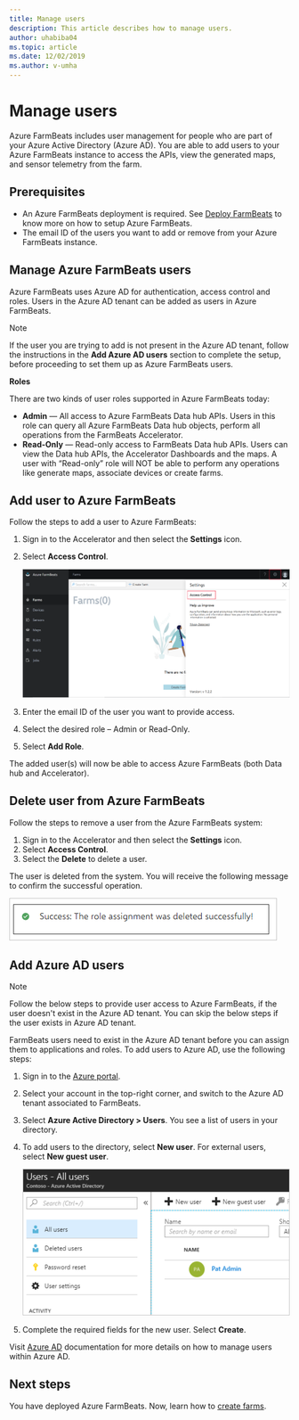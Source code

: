 ```yaml
---
title: Manage users
description: This article describes how to manage users.
author: uhabiba04
ms.topic: article
ms.date: 12/02/2019
ms.author: v-umha
---
```



# Manage users

Azure FarmBeats includes user management for people who are part of your Azure Active Directory (Azure AD). You are able to add users to your Azure FarmBeats instance to access the APIs, view the generated maps, and sensor telemetry from the farm.

## Prerequisites

- An Azure FarmBeats deployment is required. See [Deploy FarmBeats](prepare-for-deployment.md) to know more on how to setup Azure FarmBeats.
- The email ID of the users you want to add or remove from your Azure FarmBeats instance.

## Manage Azure FarmBeats users

Azure FarmBeats uses Azure AD for authentication, access control and roles. Users in the Azure AD tenant can be added as users in Azure FarmBeats.

> [!NOTE]
> If the user you are trying to add is not present in the Azure AD tenant, follow the instructions in the **Add Azure AD users** section to complete the setup, before proceeding to set them up as Azure FarmBeats users.

**Roles**

There are two kinds of user roles supported in Azure FarmBeats today:

 - **Admin** — All access to Azure FarmBeats Data hub APIs. Users in this role can query all  Azure FarmBeats Data hub objects, perform all operations from the FarmBeats Accelerator.
 - **Read-Only** — Read-only access to FarmBeats Data hub APIs. Users can view the Data hub APIs, the Accelerator Dashboards and the maps. A user with “Read-only” role will NOT be able to perform any operations like generate maps, associate devices or create farms.


## Add user to Azure FarmBeats

Follow the steps to add a user to Azure FarmBeats:

1.	Sign in to the Accelerator and then select the **Settings** icon.
2.	Select **Access Control**.

    ![Project Farm Beats](./media/create-farms/settings-users-1.png)

3.	Enter the email ID of the user you want to provide access.
4.	Select the desired role – Admin or Read-Only.
5.	Select **Add Role**.

The added user(s) will now be able to access Azure FarmBeats (both Data hub and Accelerator).

## Delete user from Azure FarmBeats

Follow the steps to remove a user from the Azure FarmBeats system:

1.	Sign in to the Accelerator and then select the **Settings** icon.
2.	Select **Access Control**.
3.	Select the **Delete** to delete a user.

The user is deleted from the system. You will receive the following message to confirm the successful operation.

![Project Farm Beats](./media/create-farms/manage-users-2.png)

## Add Azure AD users

> [!NOTE]
> Follow the below steps to provide user access to Azure FarmBeats, if the user doesn't exist in the Azure AD tenant. You can skip the below steps if the user exists in Azure AD tenant.
>

FarmBeats users need to exist in the Azure AD tenant before you can assign them to applications and roles. To add users to Azure AD, use the following steps:

1.	Sign in to the [Azure portal](https://portal.azure.com/).
2.	Select your account in the top-right corner, and switch to the Azure AD tenant associated to FarmBeats.
3.	Select **Azure Active Directory > Users**.
    You see a list of users in your directory.
4.	To add users to the directory, select **New user**. For external users, select **New guest user**.

    ![Project Farm Beats](./media/create-farms/manage-users-3.png)

5.	Complete the required fields for the new user. Select **Create**.

Visit [Azure AD](https://docs.microsoft.com/azure/active-directory/fundamentals/add-users-azure-active-directory/) documentation for more details on how to manage users within Azure AD.

## Next steps

You have deployed Azure FarmBeats. Now, learn how to [create farms](manage-farms.md#create-farms).
